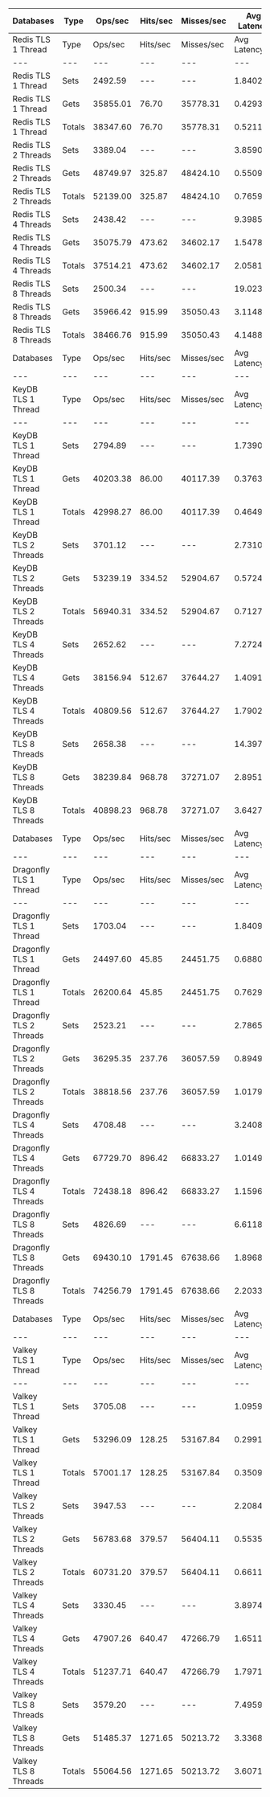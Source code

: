 | Databases | Type | Ops/sec | Hits/sec | Misses/sec | Avg Latency | p50 Latency | p99 Latency | p99.9 Latency | KB/sec |
| --- | --- | --- | --- | --- | --- | --- | --- | --- | --- |
| Redis TLS 1 Thread | Type | Ops/sec | Hits/sec | Misses/sec | Avg Latency | p50 Latency | p99 Latency | p99.9 Latency | KB/sec |
| --- | --- | --- | --- | --- | --- | --- | --- | --- | --- |
Redis TLS 1 Thread | Sets | 2492.59 | --- | --- | 1.84022 | 0.43100 | 25.85500 | 27.39100 | 116.81 |
Redis TLS 1 Thread | Gets | 35855.01 | 76.70 | 35778.31 | 0.42939 | 0.39900 | 0.70300 | 0.83900 | 1330.72 |
Redis TLS 1 Thread | Totals | 38347.60 | 76.70 | 35778.31 | 0.52110 | 0.39900 | 0.71900 | 24.57500 | 1447.53 |
Redis TLS 2 Threads | Sets | 3389.04 | --- | --- | 3.85905 | 0.51900 | 58.87900 | 61.18300 | 158.82 |
Redis TLS 2 Threads | Gets | 48749.97 | 325.87 | 48424.10 | 0.55096 | 0.51900 | 0.85500 | 1.22300 | 1810.30 |
Redis TLS 2 Threads | Totals | 52139.00 | 325.87 | 48424.10 | 0.76598 | 0.51900 | 0.89500 | 56.57500 | 1969.12 |
Redis TLS 4 Threads | Sets | 2438.42 | --- | --- | 9.39855 | 1.55100 | 147.45500 | 157.69500 | 114.29 |
Redis TLS 4 Threads | Gets | 35075.79 | 473.62 | 34602.17 | 1.54780 | 1.52700 | 2.89500 | 6.52700 | 1303.72 |
Redis TLS 4 Threads | Totals | 37514.21 | 473.62 | 34602.17 | 2.05810 | 1.53500 | 3.05500 | 141.31100 | 1418.00 |
Redis TLS 8 Threads | Sets | 2500.34 | --- | --- | 19.02332 | 3.13500 | 317.43900 | 335.87100 | 117.18 |
Redis TLS 8 Threads | Gets | 35966.42 | 915.99 | 35050.43 | 3.11482 | 3.10300 | 5.50300 | 6.68700 | 1338.92 |
Redis TLS 8 Threads | Totals | 38466.76 | 915.99 | 35050.43 | 4.14887 | 3.10300 | 6.17500 | 303.10300 | 1456.10 |
| Databases | Type | Ops/sec | Hits/sec | Misses/sec | Avg Latency | p50 Latency | p99 Latency | p99.9 Latency | KB/sec |
| --- | --- | --- | --- | --- | --- | --- | --- | --- | --- |
| KeyDB TLS 1 Thread | Type | Ops/sec | Hits/sec | Misses/sec | Avg Latency | p50 Latency | p99 Latency | p99.9 Latency | KB/sec |
| --- | --- | --- | --- | --- | --- | --- | --- | --- | --- |
KeyDB TLS 1 Thread | Sets | 2794.89 | --- | --- | 1.73903 | 0.39100 | 31.87100 | 38.39900 | 130.98 |
KeyDB TLS 1 Thread | Gets | 40203.38 | 86.00 | 40117.39 | 0.37636 | 0.39100 | 0.65500 | 1.29500 | 1492.10 |
KeyDB TLS 1 Thread | Totals | 42998.27 | 86.00 | 40117.39 | 0.46494 | 0.39100 | 0.67900 | 29.69500 | 1623.08 |
KeyDB TLS 2 Threads | Sets | 3701.12 | --- | --- | 2.73106 | 0.47900 | 45.05500 | 49.66300 | 173.45 |
KeyDB TLS 2 Threads | Gets | 53239.19 | 334.52 | 52904.67 | 0.57242 | 0.47900 | 1.03100 | 2.07900 | 1976.90 |
KeyDB TLS 2 Threads | Totals | 56940.31 | 334.52 | 52904.67 | 0.71274 | 0.47900 | 1.15100 | 40.44700 | 2150.34 |
KeyDB TLS 4 Threads | Sets | 2652.62 | --- | --- | 7.27247 | 1.41500 | 111.61500 | 122.87900 | 124.32 |
KeyDB TLS 4 Threads | Gets | 38156.94 | 512.67 | 37644.27 | 1.40917 | 1.39100 | 2.87900 | 3.00700 | 1418.23 |
KeyDB TLS 4 Threads | Totals | 40809.56 | 512.67 | 37644.27 | 1.79029 | 1.39100 | 2.92700 | 103.93500 | 1542.55 |
KeyDB TLS 8 Threads | Sets | 2658.38 | --- | --- | 14.39769 | 2.92700 | 210.94300 | 237.56700 | 124.59 |
KeyDB TLS 8 Threads | Gets | 38239.84 | 968.78 | 37271.07 | 2.89512 | 2.91100 | 5.88700 | 6.27100 | 1423.52 |
KeyDB TLS 8 Threads | Totals | 40898.23 | 968.78 | 37271.07 | 3.64279 | 2.91100 | 6.01500 | 202.75100 | 1548.11 |
| Databases | Type | Ops/sec | Hits/sec | Misses/sec | Avg Latency | p50 Latency | p99 Latency | p99.9 Latency | KB/sec |
| --- | --- | --- | --- | --- | --- | --- | --- | --- | --- |
| Dragonfly TLS 1 Thread | Type | Ops/sec | Hits/sec | Misses/sec | Avg Latency | p50 Latency | p99 Latency | p99.9 Latency | KB/sec |
| --- | --- | --- | --- | --- | --- | --- | --- | --- | --- |
Dragonfly TLS 1 Thread | Sets | 1703.04 | --- | --- | 1.84092 | 0.73500 | 24.70300 | 30.97500 | 79.81 |
Dragonfly TLS 1 Thread | Gets | 24497.60 | 45.85 | 24451.75 | 0.68802 | 0.73500 | 1.89500 | 2.15900 | 909.17 |
Dragonfly TLS 1 Thread | Totals | 26200.64 | 45.85 | 24451.75 | 0.76296 | 0.73500 | 1.97500 | 23.42300 | 988.98 |
Dragonfly TLS 2 Threads | Sets | 2523.21 | --- | --- | 2.78658 | 0.87900 | 41.98300 | 49.66300 | 118.25 |
Dragonfly TLS 2 Threads | Gets | 36295.35 | 237.76 | 36057.59 | 0.89497 | 0.82300 | 2.71900 | 3.77500 | 1347.78 |
Dragonfly TLS 2 Threads | Totals | 38818.56 | 237.76 | 36057.59 | 1.01792 | 0.82300 | 3.00700 | 39.67900 | 1466.03 |
Dragonfly TLS 4 Threads | Sets | 4708.48 | --- | --- | 3.24086 | 1.07900 | 50.68700 | 87.03900 | 220.68 |
Dragonfly TLS 4 Threads | Gets | 67729.70 | 896.42 | 66833.27 | 1.01499 | 0.99100 | 2.73500 | 15.80700 | 2517.33 |
Dragonfly TLS 4 Threads | Totals | 72438.18 | 896.42 | 66833.27 | 1.15967 | 0.99900 | 3.50300 | 44.54300 | 2738.01 |
Dragonfly TLS 8 Threads | Sets | 4826.69 | --- | --- | 6.61181 | 1.80700 | 115.19900 | 160.76700 | 226.21 |
Dragonfly TLS 8 Threads | Gets | 69430.10 | 1791.45 | 67638.66 | 1.89688 | 1.76700 | 6.20700 | 9.66300 | 2584.78 |
Dragonfly TLS 8 Threads | Totals | 74256.79 | 1791.45 | 67638.66 | 2.20335 | 1.76700 | 7.19900 | 100.35100 | 2810.99 |
| Databases | Type | Ops/sec | Hits/sec | Misses/sec | Avg Latency | p50 Latency | p99 Latency | p99.9 Latency | KB/sec |
| --- | --- | --- | --- | --- | --- | --- | --- | --- | --- |
| Valkey TLS 1 Thread | Type | Ops/sec | Hits/sec | Misses/sec | Avg Latency | p50 Latency | p99 Latency | p99.9 Latency | KB/sec |
| --- | --- | --- | --- | --- | --- | --- | --- | --- | --- |
Valkey TLS 1 Thread | Sets | 3705.08 | --- | --- | 1.09594 | 0.28700 | 17.27900 | 18.94300 | 173.63 |
Valkey TLS 1 Thread | Gets | 53296.09 | 128.25 | 53167.84 | 0.29911 | 0.27900 | 0.47100 | 0.57500 | 1978.09 |
Valkey TLS 1 Thread | Totals | 57001.17 | 128.25 | 53167.84 | 0.35090 | 0.27900 | 0.48700 | 16.38300 | 2151.72 |
Valkey TLS 2 Threads | Sets | 3947.53 | --- | --- | 2.20840 | 0.52700 | 37.37500 | 39.16700 | 185.00 |
Valkey TLS 2 Threads | Gets | 56783.68 | 379.57 | 56404.11 | 0.55357 | 0.52700 | 0.88700 | 1.08700 | 2108.62 |
Valkey TLS 2 Threads | Totals | 60731.20 | 379.57 | 56404.11 | 0.66114 | 0.52700 | 0.95100 | 34.55900 | 2293.62 |
Valkey TLS 4 Threads | Sets | 3330.45 | --- | --- | 3.89741 | 1.55900 | 64.25500 | 75.26300 | 156.09 |
Valkey TLS 4 Threads | Gets | 47907.26 | 640.47 | 47266.79 | 1.65113 | 1.55100 | 3.03900 | 4.38300 | 1780.62 |
Valkey TLS 4 Threads | Totals | 51237.71 | 640.47 | 47266.79 | 1.79714 | 1.55100 | 3.15100 | 56.83100 | 1936.71 |
Valkey TLS 8 Threads | Sets | 3579.20 | --- | --- | 7.49593 | 3.19900 | 113.15100 | 129.53500 | 167.74 |
Valkey TLS 8 Threads | Gets | 51485.37 | 1271.65 | 50213.72 | 3.33681 | 3.18300 | 6.17500 | 8.57500 | 1916.44 |
Valkey TLS 8 Threads | Totals | 55064.56 | 1271.65 | 50213.72 | 3.60715 | 3.19900 | 6.36700 | 101.88700 | 2084.19 |
